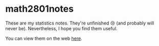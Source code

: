 # math2801notes


These are my statistics notes. They're unfinished 😢 (and probably will never be). Nevertheless, I hope you find them useful.

You can view them on the web [here](https://marcishak.github.io/math2801notes). 

